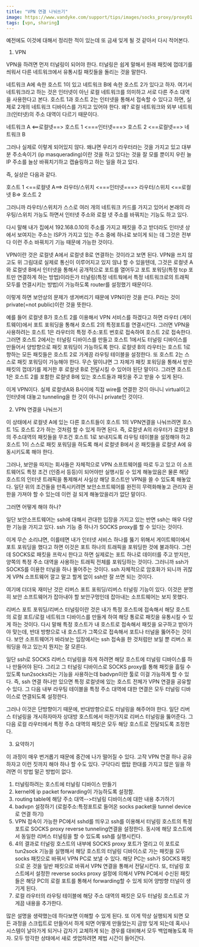```yaml
---
title: "VPN 연결 나눠쓰기"
image: https://www.vandyke.com/support/tips/images/socks_proxy/proxy01.jpg
tags: [vpn, sharing]
---
```


예전에도 이것에 대해서 정리한 적이 있는데 또 금새 잊게 될 것 같아서 다시 적어본다.

1. VPN

VPN을 하려면 먼저 터널링이 되어야 한다. 터널링은 쉽게 말해서 원래 패킷에 껍데기를 씌워서 다른 네트워크에서 유통시킬 패킷들을 돌리는 것을 말한다. 

네트워크 A에 속한 호스트 1이 있고 네트워크 B에 속한 호스트 2가 있다고 하자. 여기서 네트워크라고 하는 것은 인터넷이 아닌 로컬 네트워크를 의미하고 서로 다른 주소 대역을 사용한다고 본다. 호스트 1과 호스트 2는 인터넷을 통해서 접속할 수 있다고 하면, 실제로 2개의 네트워크 디바이스를 가지고 있어야 한다. 왜? 로컬 네트워크와 외부 네트워크(인터넷)의 주소 대역이 다르기 때문이다.

네트워크 A <==로컬넷==> 호스트 1 <===인터넷===> 호스트 2 <==로컬넷==> 네트워크 B

그러나 실제로 이렇게 되어있지 않다. 왜냐면 우리가 라우터라는 것을 가지고 있고 대부분 주소속이기 (ip masquerading)이란 것을 하고 있다는 것을 잘 모를 뿐이지 우린 늘 IP 주소를 늘상 바꿔치기하고 캡슐링하고 하는 일을 하고 있다. 

즉, 실상은 다음과 같다. 

호스트 1 <==로컬넷 A==> 라우터/스위치 <===인터넷===> 라우터/스위치 <==로컬넷 B=> 호스트 2 

그러니까 라우터/스위치가 스스로 여러 개의 네트워크 카드를 가지고 있어서 본래의 라우팅/스위치 가능도 하면서 인터넷 주소와 로컬 넷 주소를 바꿔치는 기능도 하고 있다.

다시 말해 내가 집에서 192.168.0.10의 주소를 가지고 패킷을 주고 받더라도 인터넷 상에서 보여지는 주소는 ISP가 가지고 있는 주소 중에 하나로 보이게 되는 데 그것은 전부 다 이런 주소 바꿔치기 기능 때문에 가능한 것이다.

VPN이란 것은 로컬넷 A에서 로컬넷 B로 연결하는 것이라고 보면 된다. VPN을 쓰지 않고도 위 그림대로 실제로 통신이 이루어지고 있지 않냐 할 수 있을텐데, 그것은 로컬넷 A와 로컬넷 B에서 인터넷을 통해서 공개적으로 포트를 열어두고 포트 포워딩(특정 tcp 포트만 연결하게 하는 방법)이라든가 터널링(특정 네트웍에서 특정 네트워크로의 트래픽 모두를 연결시키는 방법)이 가능하도록 router를 설정했기 때문이다.

이렇게 하면 보안상의 문제가 생겨버리기 때문에 VPN이란 것을 쓴다. P라는 것이 private(=not public)이란 것을 뜻한다.

예를 들어 로컬넷 B가 호스트 2를 이용해서 VPN 서비스를 하겠다고 하면 라우터 (게이트웨이)에서 포트 포워딩을 통해서 호스트 2의 특정포트를 연결시킨다. 그러면 VPN을 사용하려는 호스트 1은 라우터의 특정 주소:포트 번호로 접속하여 호스트 2로 접속한다. 그러면 호스트 2에서는 터널링 디바이스를 만들고 호스트 1에서도 터널링 디바이스를 만들어서 양방향으로 패킷 포워딩이 가능하도록 한다. 로컬넷 B의 라우터는 호스트 1로 향하는 모든 패킷들은 호스트 2로 가게끔 라우팅 테이블을 설정한다. 또 호스트 2는 스스로 패킷 포워딩이 가능해야 한다. 무슨 말이냐면 그 자체가 패킷 포워딩을 통해서 받은 패킷의 껍데기를 제거한 후 로컬넷 B로 전달시킬 수 있어야 된단 말이다. 그러면 호스트 1은 호스트 2를 포함한 로컬넷 B에 있는 호스트들과 패킷을 주고 받을 수 있게 된다. 

이게 VPN이다. 실제 로컬넷A와 B사이에 직접 wire를 연결한 것이 아니니 virtual이고 인터넷에 대놓고 tunneling을 한 것이 아니니 private인 것이다.

2. VPN 연결을 나눠쓰기

이 상태에서 로컬넷 A에 있는 다른 호스트들이 호스트 1의 VPN연결을 나눠쓰려면 호스트 1도 호스트 2가 하는 것처럼 할 수 있게 하면 된다. 즉, 로컬넷 A의 라우터가 로컬넷 B의 주소대역의 패킷들을 무조건 호스트 1로 보내지도록 라우팅 테이블을 설정해야 하고 호스트 1이 스스로 패킷 포워딩을 하도록 해서 로컬넷 B에서 온 패킷들을 로컬넷 A에 유동시키도록 해야 한다.

그러나, 보안을 따지는 회사들은 자체적으로 VPN 소프트웨어를 따로 두고 있고 이 소프트웨어도 특정 조건 (인증서 등등)이 되어야만 실행시킬 수 있게 해놓았음은 물론 해당 호스트의 인터넷 트래픽을 통제해서 사실상 해당 호스트만 VPN을 쓸 수 있도록 해놓았다. 일단 위의 조건들을 만족시키려면 보안소프트웨어를 완전히 무력화해놓고 관리자 권한을 가져야 할 수 있는데 이런 걸 되게 해놓았을리가 없단 말이다.

그러면 어떻게 해야 하나?

일단 보안소프트웨어는 ssh에 대해서 관대한 입장을 가지고 있는 반면 ssh는 매우 다양한 기능을 가지고 있다. ssh 기능 중 하나가 SOCKS proxy를 할 수 있다는 것이다. 

이게 무슨 소리냐면, 이를테면 내가 인터넷 서비스 하나를 뚫기 위해서 게이트웨이에서 포트 포워딩을 했다고 하면 이것은 포트 하나의 트래픽을 포워딩한 것에 불과하다. 그런데 SOCKS로 패킷을 프락시 한다고 하면 실제로는 포트 하나로 데이터를 주고 받지만, 양쪽의 특정 주소 대역을 사용하는 트래픽 전체를 포워딩하는 것이다. 그러니까 ssh가 SOCKS를 이용한 터널을 하나 뚤어주는 것이다. ssh 자체적으로 암호화가 되니까 귀찮게 VPN 소프트웨어 깔고 말고 할게 없이 ssh만 잘 쓰면 되는 것이다. 

여기에 더더욱 재미난 것은 리버스 포트 포워딩/리버스 터널링 기능이 있다. 이것은 분명히 보안 소프트웨어가 잡아내야 할 보안구멍인데 잡아내는 소프트웨어는 보지 못했다. 

리버스 포트 포워딩/리버스 터널링이란 것은 내가 특정 호스트에 접속해서 해당 호스트의 로컬 포트/로컬 네트워크 디바이스를 만들게 하여 해당 통로로 패킷을 유통시킬 수 있게 하는 것이다. 다시 말해 특정 호스트가 내 호스트로 접속해서 패킷을 요구하고 받아가야 맞는데, 반대 방향으로 내 호스트가 그쪽으로 접속해서 포트나 터널을 뚫어주는 것이다. 보안 소프트웨어가 바라보는 입장에서는 ssh 접속을 한 것처럼만 보일 뿐 리버스 포워딩을 하고 있는지 뭔지는 잘 모른다. 

일단 ssh로 SOCKS 리버스 터널링을 하게 하려면 해당 호스트에 터널링 디바이스를 하나 만들어야 된다. 그리고 그 터널링 디바이스로 SOCKS proxy를 통해 패킷을 흘릴 수 있도록 tun2socks라는 기능을 사용하는데 badvpn이란 툴로 이걸 가능하게 할 수 있다. 즉, ssh 연결 하나만 있으면 특정 로컬넷에 있는 호스트 전체가 VPN 연결을 공유할 수 있다. 그 다음 내부 라우팅 테이블을 특정 주소 대역에 대한 연결은 모두 터널링 디바이스로 연결되도록 설정한다.

그러나 이것은 단방향이기 때문에, 반대방향으로도 터널링을 해주어야 한다. 일단 리버스 터널링을 개시하자마자 상대방 호스트에서 마찬가지로 리버스 터널링을 뚫어준다. 그 다음 로컬 라우터에서 특정 주소 대역의 패킷은 모두 해당 호스트로 전달되도록 조정한다.

3. 요약하기

이 과정이 매우 번거롭기 때문에 중간에 나가 떨어질 수 있다. 고작 VPN 연결 하나 공유하자고 이런 짓까지 해야 하나 할 수도 있다. 구닥다리 랩탑 한대를 가지고 많은 일을 하려면 이 방법 말곤 방법이 없다. 

1) 터널링하려는 호스트에 터널링 디바이스 만들기
2) kernel에 ip packet forwarding이 가능하도록 설정함.
3) routing table에 해당 주소 대역-->터널링 디바이스에 대한 내용 추가하기
4) badvpn 설정하기 (로컬주소:특정포트로 들어온 socks packet을 tunnel device로 연결 하기)
5) VPN 접속이 가능한 PC에서 sshd를 띄우고 ssh를 이용해서 터널링 호스트의 특정포트로 SOCKS proxy reverse tunneling연결을 설정한다. 동시에 해당 호스트에서 동일한 리버스 터널링을 할 수 있도록 ssh를 실행시킨다.
6) 4의 결과로 터널링 호스트의 내부에 SOCKS proxy 포트가 열리고 이 포트로 tun2sock 기능을 실행해서 해당 호스트의 터널링 디바이스로 가는 패킷을 모두 socks 패킷으로 바꿔서 VPN PC로 보낼 수 있다. 해당 PC는 ssh가 SOCKS 패킷으로 온 것을 일반 패킷으로 바꿔서 VPN 연결을 통해서 전달시킨다. 또, 터널링 호스트에서 설정한 reverse socks proxy 설정에 의해서 VPN PC에서 수신된 패킷들은 해당 PC의 로컬 포트를 통해서 forwarding할 수 있게 되어 양방향 터널이 생기게 된다.
7) 로컬 라우터의 라우팅 테이블에 해당 주소 대역의 패킷은 모두 터널링 호스트로 가게끔 내용을 추가한다.

많은 설명을 생략했는데 하다보면 이해할 수 있게 된다. 또 이게 막상 실행되게 되면 모든 과정을 스크립트로 만들어서 하게 되면 어떻게 만들었는지 금방 잊게 되는데 혹시나 시스템이 날아가게 되거나 갑자기 교체하게 되는 경우를 대비해서 모두 백업해놓도록 하자. 모두 망각한 상태에서 새로 셋업하려면 제법 시간이 들어간다.

